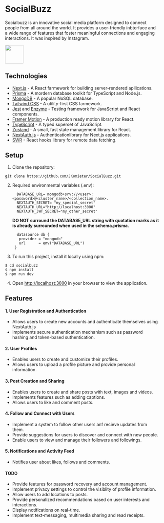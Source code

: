 # SocialBuzz

Socialbuzz is an innovative social media platform designed to connect people from all around the world. 
It provides a user-friendly inbterface and a wide range of features that foster meaningful connections and engaging interactions.
It was inspired by Instagram.

<img src="https://photos.google.com/photo/AF1QipOAbQZhPiDRD9k-EfkeokhIaG5o57kY8ttNYKl9" height="60" width="60" >

## Technologies
- [Next.js](https://nextjs.org/) - A React farmework for building server-rendered apllications.
- [Prisma](https://www.prisma.io/) - A mordern database toolkit for TypeScript and Node.js.
- [MongoDB](https://www.mongodb.com/) - A popular NoSQL database.
- [Tailwind CSS](https://tailwindcss.com/) - A utility-first CSS farmework.
- [Jest](https://jestjs.io) and [Enzyme](https://enzymejs.github.io/enzyme/) - Testing framework for JavaScript and React components.
- [Framer Motion](https://www.framer.com/motion/) - A production ready motion library for React.
- [TypeScript](https://www.typescriptlang.org) - A typed superset of JavaScript.
- [Zustand](https://github.com/pmndrs/zustand) - A small, fast state management library for React.
- [NextAuth.js](https://next-auth.js.org/) - Authenticationlibrary for Next.js applications.
- [SWR](https://swr.vercel.app) - React hooks library for remote data fetching.



## Setup
1. Clone the repository:
```
git clone https://github.com/JKomieter/SocialBuzz.git
```

2. Required environmental variables (.env):
   ```
     DATABASE_URL= mongodb+srv://<user>:<password>@<cluster_name>/<collection_name>.
     NEXTAUTH_SECRET= "my_special_secret"
     NEXTAUTH_URL="http://localhost:3000"
     NEXTAUTH_JWT_SECRET="my_other_secret"
   ```
      **DO NOT surround the DATABASE_URL string with quotation marks as it is already surrounded when used in the schema.prisma.**
   ```
     datasource db {
      provider = "mongodb"
      url      = env("DATABASE_URL")
    }
   ```
   
   

4. To run this project, install it locally using npm:
```
$ cd socialbuzz
$ npm install
$ npm run dev
```
4. Open [http://localhost:3000](http://localhost:3000) in your browser to view the application.


## Features

#### 1. User Registration and Authentication
   - Allows users to create new accounts and authenticate themselves using NextAuth.js
   - Implements secure authentication mechanism such as password hashing and token-based suthentication.

#### 2. User Profiles
   - Enables users to create and customize their profiles.
   - Allows users to upload a profile picture and provide personal information.

#### 3. Post Creation and Sharing
   - Enables users to create and share posts with text, images and videos.
   - Implements features such as adding captions.
   - Allows users to like and comment posts.

#### 4. Follow and Connect with Users
   - Implement a system to follow other users anf recieve updates from them.
   - Provide suggestions for users to discover and connect with new people.
   - Enable users to view and manage their followers and followings.

#### 5. Notifications and Activity Feed
   - Notifies user about likes, follows and comments.

#### TODO
   - Provide features for password recovery and account management.
   - Implement privacy settings to control the visiblity of profile information.
   - Allow users to add locations to posts.
   - Provide personalized recommendations based on user interests and interactions.
   - Display notifications on real-time.
   - Implement text-messaging, multimedia sharing and read receipts.

